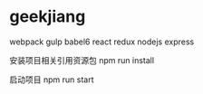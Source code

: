 # geekjiang

webpack gulp babel6 react redux nodejs express

安装项目相关引用资源包
npm run install 

启动项目
npm run start
